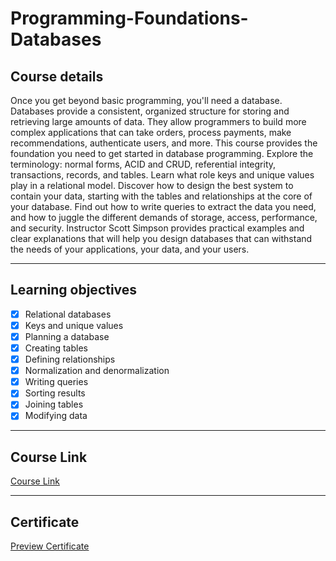 # Programming-Foundations-Databases

## Course details
Once you get beyond basic programming, you'll need a database. Databases provide a consistent, organized structure for storing and retrieving large amounts of data. They allow programmers to build more complex applications that can take orders, process payments, make recommendations, authenticate users, and more. This course provides the foundation you need to get started in database programming. Explore the terminology: normal forms, ACID and CRUD, referential integrity, transactions, records, and tables. Learn what role keys and unique values play in a relational model. Discover how to design the best system to contain your data, starting with the tables and relationships at the core of your database. Find out how to write queries to extract the data you need, and how to juggle the different demands of storage, access, performance, and security. Instructor Scott Simpson provides practical examples and clear explanations that will help you design databases that can withstand the needs of your applications, your data, and your users.

---

## Learning objectives
- [x] Relational databases
- [x] Keys and unique values
- [x] Planning a database
- [x] Creating tables
- [x] Defining relationships
- [x] Normalization and denormalization
- [x] Writing queries
- [x] Sorting results
- [x] Joining tables
- [x] Modifying data

---

## Course Link
[Course Link](https://www.linkedin.com/learning/programming-foundations-databases-2/why-use-a-database)

---

## Certificate
[Preview Certificate](https://bit.ly/3zEJkor)
